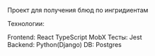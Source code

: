 Проект для получения блюд по ингридиентам

Технологии:

Frontend: 
  React
  TypeScript
  MobX
Тесты:
  Jest  
Backend: 
  Python(Django)
DB:
  Postgres